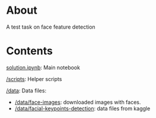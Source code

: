 # About
A test task on face feature detection

# Contents

[solution.ipynb](solution.ipynb): Main notebook

[/scripts](/scripts): Helper scripts 

[/data](/data): Data files:

* [/data/face-images](/data/face-images): downloaded images with faces.
* [/data/facial-keypoints-detection](/data/facial-keypoints-detection): data files from kaggle



